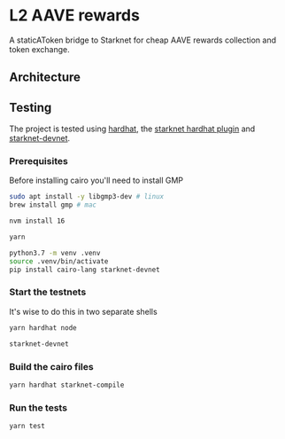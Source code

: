 # L2 AAVE rewards

A staticAToken bridge to Starknet for cheap AAVE rewards collection and token
exchange.

## Architecture

<!-- insert architecture image -->

## Testing

The project is tested using [hardhat](https://hardhat.org/), the [starknet
hardhat plugin](https://github.com/Shard-Labs/starknet-hardhat-plugin) and
[starknet-devnet](https://github.com/Shard-Labs/starknet-devnet).

### Prerequisites

Before installing cairo you'll need to install GMP

```bash
sudo apt install -y libgmp3-dev # linux
brew install gmp # mac
```

```bash
nvm install 16

yarn

python3.7 -m venv .venv
source .venv/bin/activate
pip install cairo-lang starknet-devnet
```

### Start the testnets

It's wise to do this in two separate shells

```bash
yarn hardhat node
```

```bash
starknet-devnet
```

### Build the cairo files

```bash
yarn hardhat starknet-compile
```

### Run the tests

```
yarn test
```
